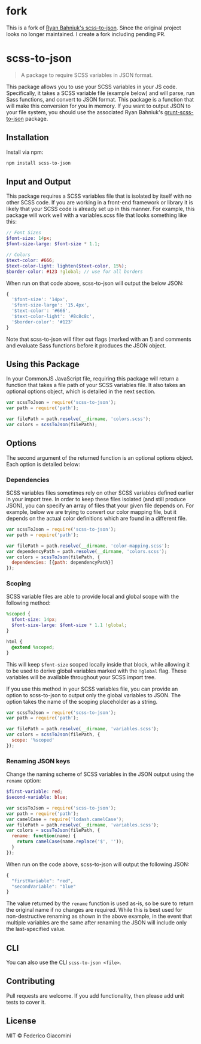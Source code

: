 # fork

This is a fork of [Ryan Bahniuk's scss-to-json](https://github.com/ryanbahniuk/scss-to-json). Since the original project looks no longer maintained. I create a fork including pending PR.

# scss-to-json

> A package to require SCSS variables in JSON format.

This package allows you to use your SCSS variables in your JS code. Specifically, it takes a SCSS variable file (example below) and will parse, run Sass functions, and convert to JSON format. This package is a function that will make this conversion for you in memory. If you want to output JSON to your file system, you should use the associated Ryan Bahniuk's [grunt-scss-to-json](https://www.npmjs.com/package/grunt-scss-to-json "grunt-scss-to-json") package.

## Installation

Install via npm:

 ```sh
npm install scss-to-json
 ```

## Input and Output

This package requires a SCSS variables file that is isolated by itself with no other SCSS code. If you are working in a front-end framework or library it is likely that your SCSS code is already set up in this manner. For example, this package will work well with a variables.scss file that looks something like this:

```scss
// Font Sizes
$font-size: 14px;
$font-size-large: $font-size * 1.1;

// Colors
$text-color: #666;
$text-color-light: lighten($text-color, 15%);
$border-color: #123 !global; // use for all borders
```

When run on that code above, scss-to-json will output the below JSON:

```js
{
  '$font-size': '14px',
  '$font-size-large': '15.4px',
  '$text-color': '#666',
  '$text-color-light': '#8c8c8c',
  '$border-color': '#123'
}
```

Note that scss-to-json will filter out flags (marked with an !) and comments and evaluate Sass functions before it produces the JSON object.

## Using this Package

In your CommonJS JavaScript file, requiring this package will return a function that takes a file path of your SCSS variables file. It also takes an optional options object, which is detailed in the next section.

```js
var scssToJson = require('scss-to-json');
var path = require('path');

var filePath = path.resolve(__dirname, 'colors.scss');
var colors = scssToJson(filePath);
```

## Options

The second argument of the returned function is an optional options object. Each option is detailed below:

### Dependencies

SCSS variables files sometimes rely on other SCSS variables defined earlier in your import tree. In order to keep these files isolated (and still produce JSON), you can specify an array of files that your given file depends on. For example, below we are trying to convert our color mapping file, but it depends on the actual color definitions which are found in a different file.

```js
var scssToJson = require('scss-to-json');
var path = require('path');

var filePath = path.resolve(__dirname, 'color-mapping.scss');
var dependencyPath = path.resolve(__dirname, 'colors.scss');
var colors = scssToJson(filePath, {
  dependencies: [{path: dependencyPath}]
});
```

### Scoping

SCSS variable files are able to provide local and global scope with the following method:

```scss
%scoped {
  $font-size: 14px;
  $font-size-large: $font-size * 1.1 !global;
}

html {
  @extend %scoped;
}
```

This will keep `$font-size` scoped locally inside that block, while allowing it to be used to derive global variables marked with the `!global` flag. These variables will be available throughout your SCSS import tree.

If you use this method in your SCSS variables file, you can provide an option to scss-to-json to output only the global variables to JSON. The option takes the name of the scoping placeholder as a string.

```js
var scssToJson = require('scss-to-json');
var path = require('path');

var filePath = path.resolve(__dirname, 'variables.scss');
var colors = scssToJson(filePath, {
  scope: '%scoped'
});
```

### Renaming JSON keys

Change the naming scheme of SCSS variables in the JSON output using the `rename` option:

```scss
$first-variable: red;
$second-variable: blue;
```

```js
var scssToJson = require('scss-to-json');
var path = require('path');
var camelCase = require('lodash.camelCase');
var filePath = path.resolve(__dirname, 'variables.scss');
var colors = scssToJson(filePath, {
  rename: function(name) {
    return camelCase(name.replace('$', ''));
  }
});
```

When run on the code above, scss-to-json will output the following JSON:

```js
{
  "firstVariable": "red",
  "secondVariable": "blue"
}
```

The value returned by the `rename` function is used as-is, so be sure to return the original name if no changes are required. While this is best used for non-destructive renaming as shown in the above example, in the event that multiple variables are the same after renaming the JSON will include only the last-specified value.



## CLI

You can also use the CLI `scss-to-json <file>`.


## Contributing

Pull requests are welcome. If you add functionality, then please add unit tests
to cover it.

## License

MIT © Federico Giacomini

[npm]:     https://www.npmjs.com/package/scss-to-json
